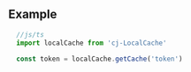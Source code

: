 ## Example
```js
  //js/ts
  import localCache from 'cj-LocalCache'

  const token = localCache.getCache('token')
```